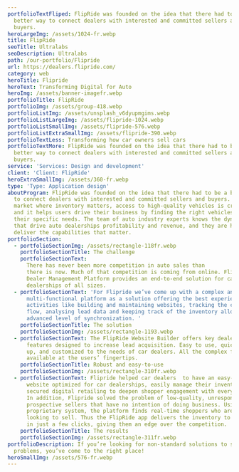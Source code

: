 ```yaml
---
portfolioTextFliped: FlipRide was founded on the idea that there had to be a
  better way to connect dealers with interested and committed sellers and
  buyers.
heroLargeImg: /assets/1024-fr.webp
title: FlipRide
seoTitle: Ultralabs
seoDescription: Ultralabs
path: /our-portfolio/Flipride
url: https://dealers.flipride.com/
category: web
heroTitle: Flipride
heroText: Transforming Digital for Auto
heroImg: /assets/banner-imagefr.webp
portfolioTitle: FlipRide
portfolioImg: /assets/group-418.webp
portfolioListImg: /assets/unsplash_v6dyupmgims.webp
portfolioListLargeImg: /assets/flipride-1024.webp
portfolioListSmallImg: /assets/flipride-576.webp
portfolioListExtraSmallImg: /assets/flipride-390.webp
portfolioTextLess: Transforming how car owners sell cars
portfolioTextMore: FlipRide was founded on the idea that there had to be a
  better way to connect dealers with interested and committed sellers and
  buyers.
service: 'Services: Design and development'
client: 'Client: FlipRide'
heroExtraSmallImg: /assets/360-fr.webp
type: 'Type: Application design'
aboutProgram: FlipRide was founded on the idea that there had to be a better way
  to connect dealers with interested and committed sellers and buyers. In a
  market where inventory matters, access to high-quality vehicles is critical,
  and it helps users drive their business by finding the right vehicles for
  their specific needs. The team of auto industry experts knows the dynamics
  that drive auto dealerships profitability and revenue, and they are here to
  deliver the capabilities that matter.
portfolioSection:
  - portfolioSectionImg: /assets/rectangle-118fr.webp
    portfolioSectionTitle: The challenge
    portfolioSectionText:
      There has never been more competition in auto sales than
      there is now. Much of that competition is coming from online. FlipRide
      Dealer Management Platform provides an end-to-end solution for car
      dealerships of all sizes.
  - portfolioSectionText: 'For Flipride we’ve come up with a complex and
      multi-functional platform as a solution offering the best experience with
      activities like building and maintaining websites, tracking the customer
      flow, analysing lead data and keeping track of the inventory allowing an
      advanced level of synchronization. '
    portfolioSectionTitle: The solution
    portfolioSectionImg: /assets/rectangle-1193.webp
  - portfolioSectionText: The FlipRide Website Builder offers key dealership
      features designed to increase lead acquisition. Easy to use, quick to set
      up, and customized to the needs of car dealers. All the complex functions
      available at the users’ fingertips.
    portfolioSectionTitle: Robust and easy-to-use
    portfolioSectionImg: /assets/rectangle-310fr.webp
  - portfolioSectionText: Flipride helped car dealers  to have an easy-to-use
      website optimized for car dealerships, easily manage their inventory, and
      secured digital retailing to deepen shopper engagement with every click.
      In addition, Flipride solved the problem of low-quality, unresponsive
      prospective sellers that have no intention of doing business. Using its
      proprietary system, the platform finds real-time shoppers who are actively
      looking to sell. Thus the FlipRide app delivers the inventory to dealers
      in just a few clicks, giving them an edge over the competition.
    portfolioSectionTitle: The results
    portfolioSectionImg: /assets/rectangle-311fr.webp
portfolioDescription: If you’re looking for non-standard solutions to standard
  problems, you’ve come to the right place!
heroSmallImg: /assets/576-fr.webp
---
```

